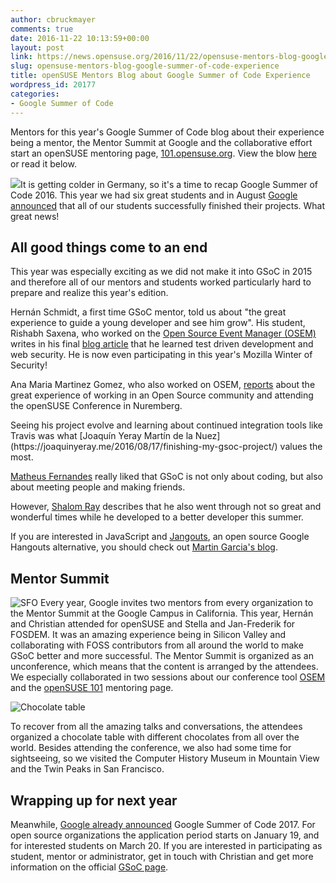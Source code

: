 ```yaml
---
author: cbruckmayer
comments: true
date: 2016-11-22 10:13:59+00:00
layout: post
link: https://news.opensuse.org/2016/11/22/opensuse-mentors-blog-google-summer-of-code-experience/
slug: opensuse-mentors-blog-google-summer-of-code-experience
title: openSUSE Mentors Blog about Google Summer of Code Experience
wordpress_id: 20177
categories:
- Google Summer of Code
---
```


Mentors for this year's Google Summer of Code blog about their experience being a mentor, the Mentor Summit at Google and the collaborative effort start an openSUSE mentoring page, [101.opensuse.org](//101.opensuse.org/). View the blow [here](https://github.com/openSUSE/mentoring/wiki/Blog-article-2016) or read it below.

![](https://camo.githubusercontent.com/a33ff87c6fda345b91c74c14d187dcb650efebe7/68747470733a2f2f646576656c6f706572732e676f6f676c652e636f6d2f6f70656e2d736f757263652f67736f632f7265736f75726365732f646f776e6c6f6164732f47536f432d6c6f676f2d686f72697a6f6e74616c2d3830302e706e67)It is getting colder in Germany, so it's a time to recap Google Summer of Code 2016. This year we had six great students and in August [Google announced](https://summerofcode.withgoogle.com/archive/2016/organizations/5377981685956608/) that all of our students successfully finished their projects. What great news!


## [](https://github.com/openSUSE/mentoring/wiki/Blog-article-2016#all-good-things-come-to-an-end)All good things come to an end


This year was especially exciting as we did not make it into GSoC in 2015 and therefore all of our mentors and students worked particularly hard to prepare and realize this year's edition.

Hernán Schmidt, a first time GSoC mentor, told us about "the great experience to guide a young developer and see him grow". His student, Rishabh Saxena, who worked on the [Open Source Event Manager (OSEM)](//osem.io/) writes in his final [blog article](https://rishabhstr.wordpress.com/2016/08/14/gsoc-16-last-week/) that he learned test driven development and web security. He is now even participating in this year's Mozilla Winter of Security!

Ana Maria Martinez Gomez, who also worked on OSEM, [reports](https://gsocwithopensuse.wordpress.com/2016/08/23/gsoc-comes-to-an-end/) about the great experience of working in an Open Source community and attending the openSUSE Conference in Nuremberg.

<!-- more -->Seeing his project evolve and learning about continued integration tools like Travis was what [Joaquín Yeray Martín de la Nuez](https://joaquinyeray.me/2016/08/17/finishing-my-gsoc-project/) values the most.

[Matheus Fernandes](//msfernandes.github.io/blog/2016/08/20/Final-evaluation) really liked that GSoC is not only about coding, but also about meeting people and making friends.

However, [Shalom Ray](https://shalom7blog.wordpress.com/2016/08/23/there-is-no-real-ending/) describes that he also went through not so great and wonderful times while he developed to a better developer this summer.

If you are interested in JavaScript and [Jangouts](https://github.com/jangouts/jangouts), an open source Google Hangouts alternative, you should check out [Martin Garcia's blog](https://thingsofgeek.com/).


## [](https://github.com/openSUSE/mentoring/wiki/Blog-article-2016#mentor-summit)Mentor Summit


![SFO](https://camo.githubusercontent.com/04830e837429d283fbfeb9e5690dde5a99da0017/687474703a2f2f70617374652e6f70656e737573652e6f72672f766965772f7261772f3632303932303963) Every year, Google invites two mentors from every organization to the Mentor Summit at the Google Campus in California. This year, Hernán and Christian attended for openSUSE and Stella and Jan-Frederik for FOSDEM. It was an amazing experience being in Silicon Valley and collaborating with FOSS contributors from all around the world to make GSoC better and more successful. The Mentor Summit is organized as an unconference, which means that the content is arranged by the attendees. We especially collaborated in two sessions about our conference tool [OSEM](//osem.io) and the [openSUSE 101](//101.opensuse.org) mentoring page.

![Chocolate table](https://camo.githubusercontent.com/0e8bd7474b0542e30d2253c5d05087c75c02d9f6/687474703a2f2f70617374652e6f70656e737573652e6f72672f766965772f7261772f6263396134633566)

To recover from all the amazing talks and conversations, the attendees organized a chocolate table with different chocolates from all over the world. Besides attending the conference, we also had some time for sightseeing, so we visited the Computer History Museum in Mountain View and the Twin Peaks in San Francisco.


## [](https://github.com/openSUSE/mentoring/wiki/Blog-article-2016#wrapping-up-for-next-year)Wrapping up for next year


Meanwhile, [Google already announced](https://opensource.googleblog.com/2016/10/announcing-google-code-in-2016-and.html) Google Summer of Code 2017. For open source organizations the application period starts on January 19, and for interested students on March 20. If you are interested in participating as student, mentor or administrator, get in touch with Christian and get more information on the official [GSoC page](https://developers.google.com/open-source/gsoc/).



